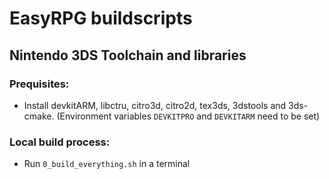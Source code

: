 # EasyRPG buildscripts

## Nintendo 3DS Toolchain and libraries

### Prequisites:

- Install devkitARM, libctru, citro3d, citro2d, tex3ds, 3dstools and 3ds-cmake.
  (Environment variables `DEVKITPRO` and `DEVKITARM` need to be set)

### Local build process:

- Run `0_build_everything.sh` in a terminal
